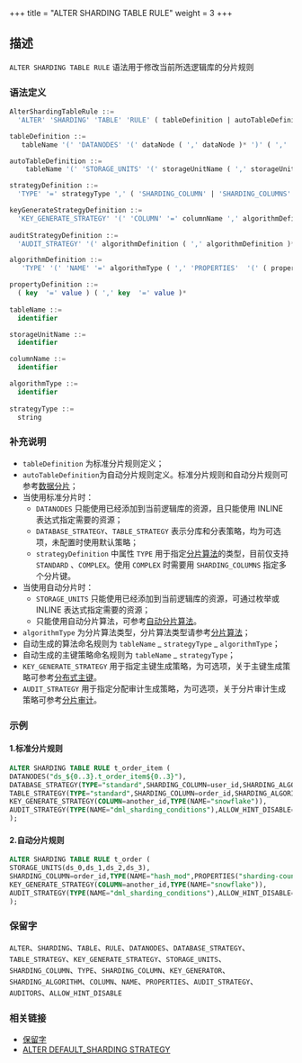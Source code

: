 +++
title = "ALTER SHARDING TABLE RULE"
weight = 3
+++

## 描述

`ALTER SHARDING TABLE RULE` 语法用于修改当前所选逻辑库的分片规则

### 语法定义

```sql
AlterShardingTableRule ::=
  'ALTER' 'SHARDING' 'TABLE' 'RULE' ( tableDefinition | autoTableDefinition ) ( ',' ( tableDefinition | autoTableDefinition ) )*

tableDefinition ::= 
   tableName '(' 'DATANODES' '(' dataNode ( ',' dataNode )* ')' ( ','  'DATABASE_STRATEGY' '(' strategyDefinition ')' )? ( ','  'TABLE_STRATEGY' '(' strategyDefinition ')' )? ( ','  'KEY_GENERATE_STRATEGY' '(' keyGenerateStrategyDefinition ')' )? ( ',' 'AUDIT_STRATEGY' '(' auditStrategyDefinition ')' )? ')'

autoTableDefinition ::=
    tableName '(' 'STORAGE_UNITS' '(' storageUnitName ( ',' storageUnitName )*  ')' ',' 'SHARDING_COLUMN' '=' columnName ',' algorithmDefinition ( ','  'KEY_GENERATE_STRATEGY' '(' keyGenerateStrategyDefinition ')' )? ( ','  'AUDIT_STRATEGY' '(' auditStrategyDefinition ')' )? ')'

strategyDefinition ::=
  'TYPE' '=' strategyType ',' ( 'SHARDING_COLUMN' | 'SHARDING_COLUMNS' ) '=' columnName ',' algorithmDefinition

keyGenerateStrategyDefinition ::= 
  'KEY_GENERATE_STRATEGY' '(' 'COLUMN' '=' columnName ',' algorithmDefinition ')' 
    
auditStrategyDefinition ::= 
  'AUDIT_STRATEGY' '(' algorithmDefinition ( ',' algorithmDefinition )* ')'

algorithmDefinition ::=
   'TYPE' '(' 'NAME' '=' algorithmType ( ',' 'PROPERTIES'  '(' ( propertyDefinition )?  ')' )?')'

propertyDefinition ::=
  ( key  '=' value ) ( ',' key  '=' value )* 
    
tableName ::=
  identifier

storageUnitName ::=
  identifier

columnName ::=
  identifier

algorithmType ::=
  identifier
    
strategyType ::=
  string
```

### 补充说明

- `tableDefinition` 为标准分片规则定义；
- `autoTableDefinition`为自动分片规则定义。标准分片规则和自动分片规则可参考[数据分片](/cn/user-manual/shardingsphere-jdbc/yaml-config/rules/sharding/)；
- 当使用标准分片时：
    - `DATANODES` 只能使用已经添加到当前逻辑库的资源，且只能使用 INLINE 表达式指定需要的资源；
    - `DATABASE_STRATEGY`、`TABLE_STRATEGY` 表示分库和分表策略，均为可选项，未配置时使用默认策略；
    - `strategyDefinition` 中属性 `TYPE` 用于指定[分片算法](/cn/features/sharding/concept/sharding/#自定义分片算法)的类型，目前仅支持 `STANDARD`
      、`COMPLEX`。使用 `COMPLEX` 时需要用 `SHARDING_COLUMNS` 指定多个分片键。
- 当使用自动分片时：
    - `STORAGE_UNITS` 只能使用已经添加到当前逻辑库的资源，可通过枚举或 INLINE 表达式指定需要的资源；
    - 只能使用自动分片算法，可参考[自动分片算法](/cn/user-manual/common-config/builtin-algorithm/sharding/#自动分片算法)。
- `algorithmType` 为分片算法类型，分片算法类型请参考[分片算法](/cn/user-manual/common-config/builtin-algorithm/sharding/)；
- 自动生成的算法命名规则为  `tableName` _ `strategyType` _ `algorithmType`；
- 自动生成的主键策略命名规则为 `tableName` _ `strategyType`；
- `KEY_GENERATE_STRATEGY`
  用于指定主键生成策略，为可选项，关于主键生成策略可参考[分布式主键](/cn/user-manual/common-config/builtin-algorithm/keygen/)。
- `AUDIT_STRATEGY`
  用于指定分配审计生成策略，为可选项，关于分片审计生成策略可参考[分片审计](/cn/user-manual/common-config/builtin-algorithm/audit/)。

### 示例

#### 1.标准分片规则

```sql
ALTER SHARDING TABLE RULE t_order_item (
DATANODES("ds_${0..3}.t_order_item${0..3}"),
DATABASE_STRATEGY(TYPE="standard",SHARDING_COLUMN=user_id,SHARDING_ALGORITHM(TYPE(NAME="inline",PROPERTIES("algorithm-expression"="ds_${user_id % 4}")))),
TABLE_STRATEGY(TYPE="standard",SHARDING_COLUMN=order_id,SHARDING_ALGORITHM(TYPE(NAME="inline",PROPERTIES("algorithm-expression"="t_order_item_${order_id % 4}")))),
KEY_GENERATE_STRATEGY(COLUMN=another_id,TYPE(NAME="snowflake")),
AUDIT_STRATEGY(TYPE(NAME="dml_sharding_conditions"),ALLOW_HINT_DISABLE=true)
);
```

#### 2.自动分片规则

```sql
ALTER SHARDING TABLE RULE t_order (
STORAGE_UNITS(ds_0,ds_1,ds_2,ds_3),
SHARDING_COLUMN=order_id,TYPE(NAME="hash_mod",PROPERTIES("sharding-count"="16")),
KEY_GENERATE_STRATEGY(COLUMN=another_id,TYPE(NAME="snowflake")),
AUDIT_STRATEGY(TYPE(NAME="dml_sharding_conditions"),ALLOW_HINT_DISABLE=true)
);
```

### 保留字

`ALTER`、`SHARDING`、`TABLE`、`RULE`、`DATANODES`、`DATABASE_STRATEGY`、`TABLE_STRATEGY`、`KEY_GENERATE_STRATEGY`、`STORAGE_UNITS`、`SHARDING_COLUMN`、`TYPE`、`SHARDING_COLUMN`、`KEY_GENERATOR`、`SHARDING_ALGORITHM`、`COLUMN`、`NAME`、`PROPERTIES`、`AUDIT_STRATEGY`、`AUDITORS`、`ALLOW_HINT_DISABLE`

### 相关链接

- [保留字](/cn/reference/distsql/syntax/reserved-word/)
- [ALTER DEFAULT_SHARDING STRATEGY](/cn/reference/distsql/syntax/rdl/rule-definition/alter-default-sharding-strategy/)
